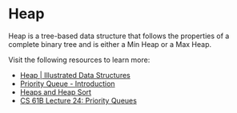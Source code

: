 # Heap

Heap is a tree-based data structure that follows the properties of a complete binary tree and is either a Min Heap or a Max Heap.

Visit the following resources to learn more:

- [Heap | Illustrated Data Structures](https://www.youtube.com/watch?v=F_r0sJ1RqWk)
- [Priority Queue - Introduction](https://www.coursera.org/lecture/data-structures/introduction-2OpTs)
- [Heaps and Heap Sort](https://www.youtube.com/watch?v=B7hVxCmfPtM&list=PLUl4u3cNGP61Oq3tWYp6V_F-5jb5L2iHb&index=5)
- [CS 61B Lecture 24: Priority Queues](https://archive.org/details/ucberkeley_webcast_yIUFT6AKBGE)
